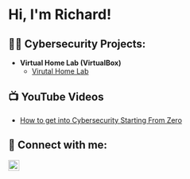 <h1>Hi, I'm Richard!

<h2>👨‍💻 Cybersecurity Projects:</h2>

- <b>Virtual Home Lab (VirtualBox)</b>
  - [Virutal Home Lab](https://github.com/RJMac20/VirtualHomeLab/tree/main)

<h2>📺 YouTube Videos</h2>

- [How to get into Cybersecurity Starting From Zero](https://www.youtube.com/watch?v=a83ASGn_V_s)

<h2> 🤳 Connect with me:</h2>

[<img align="left" alt="JoshMadakor | LinkedIn" width="22px" src="https://cdn.jsdelivr.net/npm/simple-icons@v3/icons/linkedin.svg" />][linkedin]

[linkedin]: https://linkedin.com/in/joshmadakor
